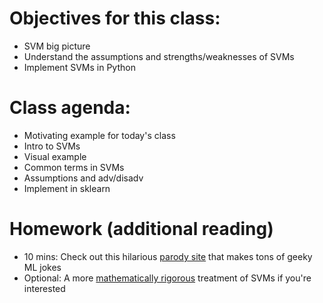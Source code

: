 # Objectives for this class:

- SVM big picture
- Understand the assumptions and strengths/weaknesses of SVMs
- Implement SVMs in Python


# Class agenda:

- Motivating example for today's class
- Intro to SVMs
- Visual example
- Common terms in SVMs
- Assumptions and adv/disadv
- Implement in sklearn




# Homework (additional reading)

- 10 mins: Check out this hilarious [parody site](http://www.oneweirdkerneltrick.com) that makes tons of geeky ML jokes
- Optional: A more [mathematically rigorous](http://cs229.stanford.edu/notes/cs229-notes3.pdf) treatment of SVMs if you're interested 